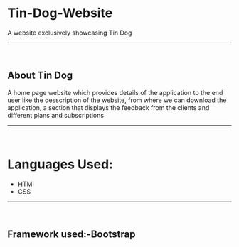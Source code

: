 # Tin-Dog-Website
A website exclusively showcasing Tin Dog
<hr>
<br>
<h2>About Tin Dog</h2>
<p>A home page website which provides details of the application to the end user like the desscription of the website, from where we can download the application, a section that displays the feedback from the clients and different plans and subscriptions</p>
<hr>
<br>
<h1>Languages Used:</h1>
<ul>
  <li>HTMl</li>
  <li>CSS</li>
</ul>
<hr>
<br>
<h2>Framework used:-Bootstrap</h2>
